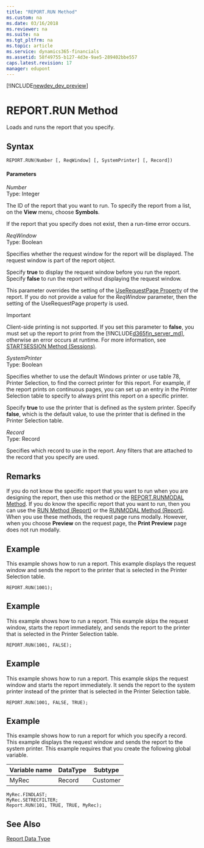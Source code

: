 ```yaml
---
title: "REPORT.RUN Method"
ms.custom: na
ms.date: 03/16/2018
ms.reviewer: na
ms.suite: na
ms.tgt_pltfrm: na
ms.topic: article
ms.service: dynamics365-financials
ms.assetid: 58f49755-b127-4d3e-9ae5-289402bbe557
caps.latest.revision: 17
manager: edupont
---
```


[!INCLUDE[newdev_dev_preview](../includes/newdev_dev_preview.md)]

# REPORT.RUN Method
Loads and runs the report that you specify.  

## Syntax  

```  
REPORT.RUN(Number [, ReqWindow] [, SystemPrinter] [, Record])  
```  

#### Parameters  
 *Number*  
 Type: Integer  

 The ID of the report that you want to run. To specify the report from a list, on the **View** menu, choose **Symbols**.  

 If the report that you specify does not exist, then a run-time error occurs.  

 *ReqWindow*  
 Type: Boolean  

 Specifies whether the request window for the report will be displayed. The request window is part of the report object.  

 Specify **true** to display the request window before you run the report. Specify **false** to run the report without displaying the request window.  

 This parameter overrides the setting of the [UseRequestPage Property](../properties/devenv-UseRequestPage-Property.md) of the report. If you do not provide a value for the *ReqWindow* parameter, then the setting of the UseRequestPage property is used.  

> [!IMPORTANT]  
>  Client-side printing is not supported<!--NAV by [!INCLUDE[d365fin_web_md](../includes/d365fin_web_md.md)]-->. If you set this parameter to **false**<!--NAV and the report will be run on [!INCLUDE[d365fin_web_md](../includes/d365fin_web_md.md)]-->, you must set up the report to print from the [!INCLUDE[d365fin_server_md](../includes/d365fin_server_md.md)], otherwise an error occurs at runtime. For more information, see <!-- Links [How to: Specify Printer Selection for Reports](How-to-Specify-Printer-Selection-for-Reports.md) and --> [STARTSESSION Method \(Sessions\)](devenv-STARTSESSION-Method-Sessions.md).  

 *SystemPrinter*  
 Type: Boolean  

 Specifies whether to use the default Windows printer or use table 78, Printer Selection, to find the correct printer for this report. For example, if the report prints on continuous pages, you can set up an entry in the Printer Selection table to specify to always print this report on a specific printer.  

 Specify **true** to use the printer that is defined as the system printer. Specify **false**, which is the default value, to use the printer that is defined in the Printer Selection table.  

 *Record*  
 Type: Record  

 Specifies which record to use in the report. Any filters that are attached to the record that you specify are used.  

## Remarks  
 If you do not know the specific report that you want to run when you are designing the report, then use this method or the [REPORT.RUNMODAL Method](devenv-REPORT-RUNMODAL-Method.md). If you do know the specific report that you want to run, then you can use the [RUN Method \(Report\)](devenv-RUN-Method-Report.md) or the [RUNMODAL Method \(Report\)](devenv-RUNMODAL-Method-Report.md). When you use these methods, the request page runs modally. However, when you choose **Preview** on the request page, the **Print Preview** page does not run modally.  

## Example  
 This example shows how to run a report. This example displays the request window and sends the report to the printer that is selected in the Printer Selection table.  

```  
REPORT.RUN(1001);  
```  

## Example  
 This example shows how to run a report. This example skips the request window, starts the report immediately, and sends the report to the printer that is selected in the Printer Selection table.  

```  
REPORT.RUN(1001, FALSE);  
```  

## Example  
 This example shows how to run a report. This example skips the request window and starts the report immediately. It sends the report to the system printer instead of the printer that is selected in the Printer Selection table.  

```  
REPORT.RUN(1001, FALSE, TRUE);  
```  

## Example  
 This example shows how to run a report for which you specify a record. This example displays the request window and sends the report to the system printer. This example requires that you create the following global variable.  

|Variable name|DataType|Subtype|  
|-------------------|--------------|-------------|  
|MyRec|Record|Customer|  

```  
MyRec.FINDLAST;  
MyRec.SETRECFILTER;  
Report.RUN(101, TRUE, TRUE, MyRec);  
```  

## See Also  
 [Report Data Type](../datatypes/devenv-Report-Data-Type.md)
